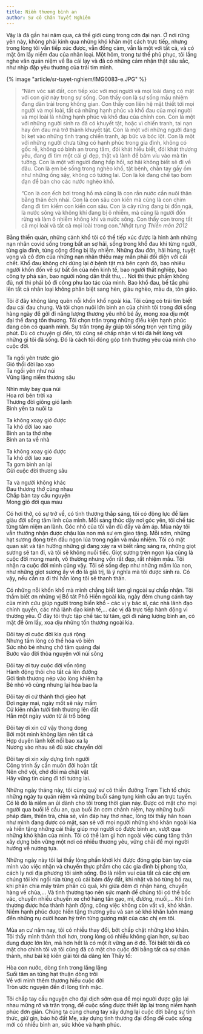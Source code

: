 ```yaml
---
title: Niềm thương bình an 
author: Sư cô Chân Tuyết Nghiêm
---
```


Vậy là đã gần hai năm qua, cả thế giới cùng trong cơn đại nạn. Ở nơi rừng yên này, không phải kinh qua những khó khăn một cách trực tiếp, nhưng trong lòng tôi vẫn tiếp xúc được, vẫn đồng cảm, vẫn là một với tất cả, và có mặt ôm lấy niềm đau của nhân loại. Một hôm, trong tư thế phủ phục, tôi lắng nghe văn quán niệm về Ba cái lạy và đã có những cảm nhận thật sâu sắc, như nhịp đập yêu thương của trái tim mình.

{% image "article/sr-tuyet-nghiem/IMG0083-e.JPG" %}

> “Năm vóc sát đất, con tiếp xúc với mọi người và mọi loài đang có mặt với con giờ này trong sự sống. Con thấy con là sự sống mầu nhiệm đang dàn trải trong không gian. Con thấy con liên hệ mật thiết tới mọi người và mọi loài, tất cả những hạnh phúc và khổ đau của mọi người và mọi loài là những hạnh phúc và khổ đau của chính con. Con là một với những người sinh ra đã có khuyết tật, hoặc vì chiến tranh, tai nạn hay ốm đau mà trở thành khuyết tật. Con là một với những người đang bị kẹt vào những tình trạng chiến tranh, áp bức và bóc lột. Con là một với những người chưa từng có hạnh phúc trong gia đình, không có gốc rễ, không có bình an trong tâm, đói khát hiểu biết, đói khát thương yêu, đang đi tìm một cái gì đẹp, thật và lành để bám víu vào mà tin tưởng. Con là một với người đang hấp hối, sợ hãi không biết sẽ đi về đâu. Con là em bé sống trong nghèo khổ, tật bệnh, chân tay gầy ốm như những ống sậy, không có tương lai. Con là kẻ đang chế tạo bom đạn để bán cho các nước nghèo khổ.
> 
> “Con là con ếch bơi trong hồ mà cũng là con rắn nước cần nuôi thân bằng thân ếch nhái. Con là con sâu con kiến mà cũng là con chim đang đi tìm kiếm con kiến con sâu. Con là cây rừng đang bị đốn ngã, là nước sông và không khí đang bị ô nhiễm, mà cũng là người đốn rừng và làm ô nhiễm không khí và nước sông. Con thấy con trong tất cả mọi loài và tất cả mọi loài trong con.”<cite>Nhật tụng Thiền môn 2012</cite>

Bằng thiền quán, những cảnh khổ tôi có thể tiếp xúc được là hình ảnh những nạn nhân covid sống trong bất an sợ hãi, sống trong khổ đau khi từng người, từng gia đình, từng cộng đồng bị lây nhiễm. Những đau đớn, hãi hùng, tuyệt vọng và cô đơn của những nạn nhân thiếu may mắn phải đối diện với cái chết. Khổ đau không chỉ dừng lại ở bệnh tật mà bên cạnh đó, bao nhiêu người khốn đốn về sự bất ổn của nền kinh tế, bao người thất nghiệp, bao công ty phá sản, bao người nông dân thất thu,… Nơi thì thực phẩm không đủ, nơi thì phải bỏ đi công phu lao tác của mình. Bao khổ đau, bế tắc phủ lên tất cả nhân loại không phân biệt sang hèn, giàu nghèo, màu da, tôn giáo. 

Tôi ở đây không lãng quên nỗi khốn khổ ngoài kia. Tôi cũng có trái tim biết đau cái đau chung. Và tôi chọn nuôi lớn bình an của chính tôi trong đời sống hàng ngày để gởi đi năng lượng thương yêu nhỏ bé ấy, mong xoa dịu một đại thể đang tổn thương. Tôi chọn trân trọng những điều kiện hạnh phúc đang còn có quanh mình. Sự trân trọng ấy giúp tôi sống trọn vẹn từng giây phút. Dù có chuyện gì đến, tôi cũng sẽ chấp nhận vì tôi đã hết lòng với những gì tôi đã sống. Đó là cách tôi đóng góp tình thương yêu của mình cho cuộc đời.

<div class="verse"><p>Ta ngồi yên trước gió<br/>
Gió thổi đời lao xao<br/>
Ta ngồi yên như núi<br/>
Vững lặng niềm thương sâu</p>

<p>Nhìn mây bay qua núi<br/>
Hoa rơi bên trời xa<br/>
Thương đời giông gió lạnh<br/>
Bình yên ta nuôi ta</p>

<p>Ta không xoay gió được<br/>
Ta khó dời lao xao<br/>
Bình an ta thở nhẹ<br/>
Bình an ta về nhà</p>

<p>Ta không xoay gió được<br/>
Ta khó dời lao xao<br/>
Ta gom bình an lại<br/>
Gửi cuộc đời thương sâu </p>

<p>Ta và người không khác<br/>
Đau thương thở cùng nhau<br/>
Chắp bàn tay cầu nguyện<br/>
Mong gió đời qua mau </p></div>

Có hơi thở, có sự trở về, có tình thương thắp sáng, tôi có động lực để làm giàu đời sống tâm linh của mình. Mỗi sáng thức dậy nơi góc yên, tôi chế tác từng tâm niệm an lành. Góc nhỏ của tôi vẫn đủ đầy và ấm áp. Mùa này tôi vẫn thường nhận được chậu lúa non mà sư em gieo tặng. Mỗi sớm, những hạt sương đọng trên đầu ngọn lúa trong ngần và mầu nhiệm. Tôi có mặt quan sát và tận hưởng những gì đang xảy ra vì biết rằng sáng ra, những giọt sương sẽ tan đi, và tôi sẽ không nuối tiếc. Giọt sương trên ngọn lúa cũng là cuộc đời mong manh, vô thường nhưng vốn rất đẹp, rất nhiệm mầu. Tôi nhận ra cuộc đời mình cũng vậy. Tôi sẽ sống đẹp như những mầm lúa non, như những giọt sương ấy vì đó là giá trị, là ý nghĩa mà tôi được sinh ra. Có vậy, nếu cần ra đi thì hẳn lòng tôi sẽ thanh thản. 

Có những nỗi khốn khổ mà mình chẳng biết làm gì ngoài sự chấp nhận. Tôi thầm biết ơn những vị Bồ tát Phổ Hiền ngoài kia, ngày đêm chung cánh tay của mình cứu giúp người trong biển khổ - các vị y bác sĩ, các nhà lãnh đạo chính quyền, các nhà lãnh đạo kinh tế,… các vị đã trực tiếp hành động vì thương yêu. Ở đây tôi thực tập chế tác từ tâm, gởi đi năng lượng bình an, có mặt để ôm lấy, xoa dịu những tổn thương ngoài kia.

<div class="verse"><p>Đôi tay ơi cuộc đời kia quá rộng<br/>
Nhưng tấm lòng có thể hóa vô biên<br/>
Sức nhỏ bé nhưng chở tâm quảng đại<br/>
Bước vào đời thỏa nguyện với núi sông</p>

<p>Đôi tay ơi tuy cuộc đời vốn rộng<br/>
Hành động thôi cho tất cả lên đường<br/>
Gởi tình thương nép vào lòng khiêm hạ<br/>
Bé nhỏ vô cùng nhưng lại hóa bao la</p>

<p>Đôi tay ơi cứ thảnh thơi gieo hạt<br/>
Đợi ngày mai, ngày mốt sẽ nảy mầm<br/>
Cứ kiên nhẫn tưới tình thương lên đất<br/>
Hẳn một ngày vườn từ ái trổ bông</p>

<p>Đôi tay ơi xin cứ vậy thong dong<br/>
Bởi một mình không làm nên tất cả<br/>
Hợp duyên lành kết nối bao xa lạ<br/>
Nương vào nhau sẽ đủ sức chuyển dời</p>

<p>Đôi tay ơi xin xây dựng tình người<br/>
Công trình ấy cần muôn đời hoàn tất<br/>
Nên chớ vội, chớ đòi mà chật vật<br/>
Hãy vững tin cùng đi tới tương lai.</p></div>

Những ngày tháng này, tôi cùng quý sư cô thiền đường Trạm Tịch tổ chức những ngày tu quán niệm và những buổi sáng tụng kinh cầu an trực tuyến. Có lẽ đó là niềm an ủi dành cho tôi trong thời gian này. Được có mặt cho mọi người qua buổi lễ cầu an, qua buổi ăn cơm chánh niệm, hay những buổi pháp đàm, thiền trà, chia sẻ, vấn đáp hay thơ nhạc, lòng tôi thấy hân hoan như mình đang được có mặt, san sẻ với mọi người những khó khăn ngoài kia và hiến tặng những cái thấy giúp mọi người có được bình an, vượt qua những khó khăn của mình. Tôi có thể làm gì hơn ngoài việc cùng tăng thân xây dựng bền vững một nơi có nhiều thương yêu, vững chãi để mọi người hướng về nương tựa.

Những ngày này tôi lại thấy lòng phấn khởi khi được đóng góp bàn tay của mình vào việc nhận và chuyển thực phẩm cho các gia đình bị phong tỏa, cách ly nơi địa phương tôi sinh sống. Đó là niềm vui của tất cả các chị em chúng tôi khi ngồi rửa từng củ cải bám đầy đất, khi nhặt và bó từng bó rau, khi phân chia mấy trăm phần củ quả, khi giữa đêm đi nhận hàng, chuyển hàng về chùa,… Và tình thương tạo nên sức mạnh để chúng tôi có thể bốc vác, chuyển nhiều chuyến xe chở hàng tấn gạo, mì, đường, muối,… Khi tình thương được hóa thành hành động, công việc không còn vất vả, khó khăn. Niềm hạnh phúc được hiến tặng thương yêu và san sẻ khó khăn luôn mang đến những nụ cười hoan hỷ trên từng gương mặt của các chị em tôi.

Mùa an cư năm nay, tôi có nhiều thay đổi, bớt chấp chặt những khó khăn. Tôi thấy mình thảnh thơi hơn, trong lòng có nhiều không gian hơn, sự bao dung được lớn lên,  mà hơn hết là có một ít vững an ở đó. Tôi biết tôi đã có mặt cho chính tôi và tôi cũng đã có mặt cho cuộc đời bằng tất cả sự chân thành, như bài kệ kiến giải tôi đã dâng lên Thầy tổ:

<div class="verse"><p>Hòa con nước, dòng tình trong lắng lặng<br/>
Suối tâm an từng hạt thuận dòng trôi<br/>
Về với mình thêm thương hiểu cuộc đời<br/>
Tròn ước nguyện đến đi lòng tĩnh mặc.</p></div>

Tôi chắp tay cầu nguyện cho đại dịch sớm qua để mọi người được gặp lại nhau mừng rỡ và trân trọng, để cuộc sống được thiết lập lại trong niềm hạnh phúc đơn giản. Chúng ta cùng chung tay xây dựng lại cuộc đời bằng sự tỉnh thức, giữ gìn, bảo hộ đất Mẹ, xây dựng tình thương đại đồng để cuộc sống mới có nhiều bình an, sức khỏe và hạnh phúc.
